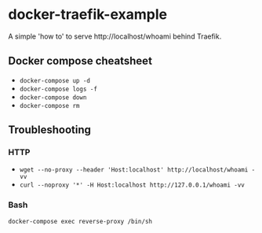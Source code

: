 # docker-traefik-example

A simple 'how to' to serve http://localhost/whoami behind Traefik.

## Docker compose cheatsheet
* `docker-compose up -d`
* `docker-compose logs -f`
* `docker-compose down`
* `docker-compose rm`

## Troubleshooting

### HTTP
* `wget --no-proxy --header 'Host:localhost' http://localhost/whoami -vv`
* `curl --noproxy '*' -H Host:localhost http://127.0.0.1/whoami -vv`

### Bash
`docker-compose exec reverse-proxy /bin/sh`

